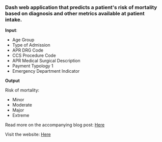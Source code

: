 ### Dash web application that predicts a patient's risk of mortality based on diagnosis and other metrics available at patient intake.


**Input**:
- Age Group
- Type of Admission
- APR DRG Code
- CCS Procedure Code
- APR Medical Surgical Description
- Payment Typology 1
- Emergency Department Indicator

**Output**

Risk of mortality:
- Minor
- Moderate
- Major
- Extreme


Read more on the accompanying blog post: [Here](http://steventchase.com/2020-05-01-risk-of-mortality/)

Visit the website: [Here](https://risk-of-mortality.herokuapp.com/)
